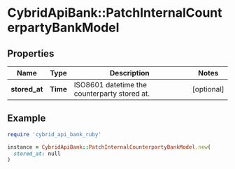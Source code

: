 # CybridApiBank::PatchInternalCounterpartyBankModel

## Properties

| Name | Type | Description | Notes |
| ---- | ---- | ----------- | ----- |
| **stored_at** | **Time** | ISO8601 datetime the counterparty stored at. | [optional] |

## Example

```ruby
require 'cybrid_api_bank_ruby'

instance = CybridApiBank::PatchInternalCounterpartyBankModel.new(
  stored_at: null
)
```

